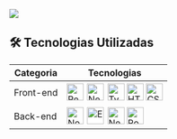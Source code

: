 <a href="https://wakatime.com"><img src="https://wakatime.com/share/@Gabriel_Dev/b0705488-16e5-44d1-8347-11ae0d4a38c5.png" /></a>

<h2>🛠 Tecnologias Utilizadas</h2>

<table>
  <thead>
    <tr>
      <th>Categoria</th>
      <th>Tecnologias</th>
    </tr>
  </thead>
  <tbody>
    <tr>
      <td>Front-end</td>
      <td>
        <img src="https://cdn.jsdelivr.net/gh/devicons/devicon/icons/react/react-original.svg" alt="React" width="30"/>
        <img src="https://cdn.jsdelivr.net/gh/devicons/devicon/icons/nextjs/nextjs-original.svg" alt="Next.js" width="30" style="background-color: white; padding: 2px;"/>
        <img src="https://cdn.jsdelivr.net/gh/devicons/devicon/icons/typescript/typescript-original.svg" alt="TypeScript" width="30"/>
        <img src="https://cdn.jsdelivr.net/gh/devicons/devicon/icons/html5/html5-original.svg" alt="HTML5" width="30"/>
        <img src="https://cdn.jsdelivr.net/gh/devicons/devicon/icons/css3/css3-original.svg" alt="CSS3" width="30"/>
      </td>
    </tr>
    <tr>
      <td>Back-end</td>
      <td>
        <img src="https://cdn.jsdelivr.net/gh/devicons/devicon/icons/nodejs/nodejs-original.svg" alt="Node.js" width="30"/>
        <img src="https://cdn.jsdelivr.net/gh/devicons/devicon/icons/express/express-original.svg" alt="Express" width="30" style="background-color: white; padding: 2px;"/>
        <img src="https://nestjs.com/img/logo-small.791e8a01.png" alt="NestJS" width="30"/>
        <img src="https://cdn.jsdelivr.net/gh/devicons/devicon/icons/postgresql/postgresql-original.svg" alt="PostgreSQL" width="30"/>
      </td>
    </tr>
  </tbody>
</table>



